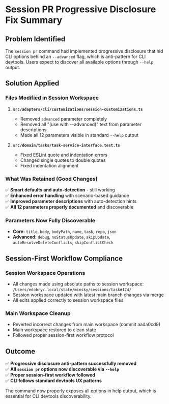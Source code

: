 # Session PR Progressive Disclosure Fix Summary

## Problem Identified
The `session pr` command had implemented progressive disclosure that hid CLI options behind an `--advanced` flag, which is anti-pattern for CLI devtools. Users expect to discover all available options through `--help` output.

## Solution Applied

### Files Modified in Session Workspace
1. **`src/adapters/cli/customizations/session-customizations.ts`**
   - Removed `advanced` parameter completely
   - Removed all "(use with --advanced)" text from parameter descriptions
   - Made all 12 parameters visible in standard `--help` output

2. **`src/domain/tasks/task-service-interface.test.ts`**
   - Fixed ESLint quote and indentation errors
   - Changed single quotes to double quotes
   - Fixed indentation alignment

### What Was Retained (Good Changes)
✅ **Smart defaults and auto-detection** - still working  
✅ **Enhanced error handling** with scenario-based guidance  
✅ **Improved parameter descriptions** with auto-detection hints  
✅ **All 12 parameters properly documented** and discoverable  

### Parameters Now Fully Discoverable
- **Core:** `title`, `body`, `bodyPath`, `name`, `task`, `repo`, `json`
- **Advanced:** `debug`, `noStatusUpdate`, `skipUpdate`, `autoResolveDeleteConflicts`, `skipConflictCheck`

## Session-First Workflow Compliance

### Session Workspace Operations
- All changes made using absolute paths to session workspace: `/Users/edobry/.local/state/minsky/sessions/task#174/`
- Session workspace updated with latest main branch changes via merge
- All edits applied correctly to session workspace files

### Main Workspace Cleanup
- Reverted incorrect changes from main workspace (commit aada0cd9)
- Main workspace restored to clean state
- Followed proper session-first workflow protocol

## Outcome
✅ **Progressive disclosure anti-pattern successfully removed**  
✅ **All `session pr` options now discoverable via `--help`**  
✅ **Proper session-first workflow followed**  
✅ **CLI follows standard devtools UX patterns**  

The command now properly exposes all options in help output, which is essential for CLI devtools discoverability. 
